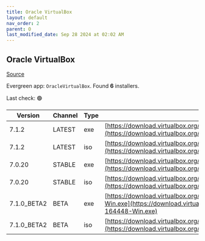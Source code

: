 ```yaml
---
title: Oracle VirtualBox
layout: default
nav_order: 2
parent: O
last_modified_date: Sep 28 2024 at 02:02 AM
---
```


## Oracle VirtualBox

[Source](https://www.virtualbox.org/)

Evergreen app: `OracleVirtualBox`. Found **6** installers.

Last check: 🟢

| Version     | Channel | Type | URI                                                                                                                                                                                          |
| ----------- | ------- | ---- | -------------------------------------------------------------------------------------------------------------------------------------------------------------------------------------------- |
| 7.1.2       | LATEST  | exe  | [https://download.virtualbox.org/virtualbox/7.1.2/VirtualBox-7.1.2-164945-Win.exe](https://download.virtualbox.org/virtualbox/7.1.2/VirtualBox-7.1.2-164945-Win.exe)                         |
| 7.1.2       | LATEST  | iso  | [https://download.virtualbox.org/virtualbox/7.1.2/VBoxGuestAdditions_7.1.2.iso](https://download.virtualbox.org/virtualbox/7.1.2/VBoxGuestAdditions_7.1.2.iso)                               |
| 7.0.20      | STABLE  | exe  | [https://download.virtualbox.org/virtualbox/7.0.20/VirtualBox-7.0.20-163906-Win.exe](https://download.virtualbox.org/virtualbox/7.0.20/VirtualBox-7.0.20-163906-Win.exe)                     |
| 7.0.20      | STABLE  | iso  | [https://download.virtualbox.org/virtualbox/7.0.20/VBoxGuestAdditions_7.0.20.iso](https://download.virtualbox.org/virtualbox/7.0.20/VBoxGuestAdditions_7.0.20.iso)                           |
| 7.1.0_BETA2 | BETA    | exe  | [https://download.virtualbox.org/virtualbox/7.1.0_BETA2/VirtualBox-7.1.0_BETA2-164448-Win.exe](https://download.virtualbox.org/virtualbox/7.1.0_BETA2/VirtualBox-7.1.0_BETA2-164448-Win.exe) |
| 7.1.0_BETA2 | BETA    | iso  | [https://download.virtualbox.org/virtualbox/7.1.0_BETA2/VBoxGuestAdditions_7.1.0_BETA2.iso](https://download.virtualbox.org/virtualbox/7.1.0_BETA2/VBoxGuestAdditions_7.1.0_BETA2.iso)       |
